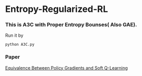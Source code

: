 # Entropy-Regularized-RL

### This is A3C with Proper Entropy Bounses( Also GAE).

Run it by 
```
python A3C.py
```

### Paper 

[Equivalence Between Policy Gradients and Soft Q-Learning](https://arxiv.org/abs/1704.06440)
